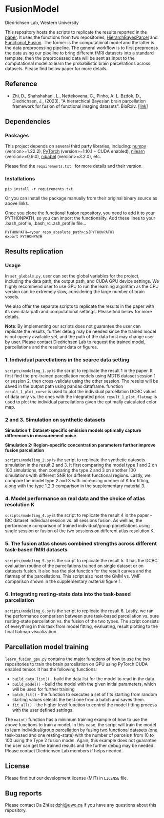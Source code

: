 FusionModel
====
Diedrichsen Lab, Western University

This repository hosts the scripts to replicate the results reported in the 
[paper](https://www.biorxiv.org/content/10.1101/2023.05.24.542121v1). It uses the functions from 
two repositories, [HierarchBayesParcel](https://github.com/DiedrichsenLab/HierarchBayesParcel)
and [Functional_Fusion](https://github.com/DiedrichsenLab/Functional_Fusion). The former is the 
computational model and the latter is the data preprocessing pipeline. The general workflow is
to first preprocess the data using our pipeline to bring different fMRI datasets into a standard 
template, then the preprocessed data will be sent as input to the computational model to learn 
the probabilistic brain parcellations across datasets. Please find below paper for more details.

Reference
------
* Zhi, D., Shahshahani, L., Nettekovena, C., Pinho, A. L. Bzdok, D., Diedrichsen, J., (2023). 
"A hierarchical Bayesian brain parcellation framework for fusion of functional imaging datasets". 
BioRxiv. [[link]](https://www.biorxiv.org/content/10.1101/2023.05.24.542121v1)

Dependencies
------
### Packages
This project depends on several third party libraries, including: [numpy](https://numpy.org/) 
(version>=1.22.2), [PyTorch](https://pytorch.org/) (version>=1.10.1 + CUDA enabled), 
[nilearn](https://nilearn.github.io/stable/index.html) (version>=0.9.0),
[nibabel](https://nipy.org/nibabel/) (version>=3.2.0), etc.

Please find the `requirements.txt ` for more details and their version.

### Installations
```
pip install -r requirements.txt 
```

Or you can install the package manually from their original binary source as above links.

Once you clone the functional fusion repository, you need to add it to your PYTHONPATH, so you can
import the functionality. Add these lines to your .bash_profile, .bash_rc .zsh_profile file... 

```
PYTHONPATH=<your_repo_absolute_path>:${PYTHONPATH}
export PYTHONPATH
```

Results replication
------
### Usage
In `set_globals.py`, user can set the global variables for the project, including the data path,
the output path, and CUDA GPU device settings. We highly recommend user to use GPU to run the 
learning algorithm as the CPU version can be extremely slow, considering the large number of brain
voxels.

We also offer the separate scripts to replicate the results in the paper with its own data path 
and computational settings. Please find below for more details.

**Note**: By implementing our scripts does not guarantee the user can replicate the results, 
further debug may be needed since the trained model is not openly available yet, and the path of 
the data host may change user by user. Please contact Diedrichsen Lab to request the trained 
model, parcellations and the resultant data or figures.

### 1. Individual parcellations in the scarce data setting
`scripts/modeling_1.py` is the script to replicate the result 1 in the paper. It first find the 
pre-trained parcellation models using MDTB dataset session 1 or session 2, then cross-validate 
using the other session. The results will be saved in the output path using pandas dataframe. 
function `result_1_plot_curve` is used to plot the individual parcellation DCBC values of data only 
vs. the ones with the integrated prior. `result_1_plot_flatmap` is used to plot the individual 
parcellations given the optimally calculated color map.

### 2 and 3. Simulation on synthetic datasets
**Simulation 1: Dataset-specific emission models optimally capture differences in measurement 
noise**

**Simulation 2: Region-specific concentration parameters further improve fusion parcellation**

`scripts/modeling_2.py` is the script to replicate the synthetic datasets simulation in the 
result 2 and 3. It first comparing the model type 1 and 2 on 100 simulations, then comparing the
type 2 and 3 on another 100 simulations with different SNR for different functional regions. 
Lastly, we compare the model type 2 and 3 with increasing number of K for fitting, along with 
the type 1,2,3 comparison in the supplementary material 3.

### 4. Model performance on real data and the choice of atlas resolution K
`scripts/modeling_4.py` is the script to replicate the result 4 in the paper - IBC dataset
individual session vs. all sessions fusion. As well as, the performance comparison 
of trained individual/group parcellations using single session or fusion of the two sessions on 
different atlas resolution K.

### 5. The fusion atlas shows combined strengths across different task-based fMRI datasets
`scripts/modeling_5.py` is the script to replicate the result 5. It has the DCBC evaluation 
routine of the parcellations trained on single dataset or on datasets fusion. It also has the 
plot function for the result curves and the flatmap of the parcellations. This script also host 
the GMM vs. VMF comparison shown in the supplementary material figure 1.

### 6. Integrating resting-state data into the task-based parcellation
`scripts/modeling_6.py` is the script to replicate the result 6. Lastly, we ran the performance
comparison between pure task-based parcellation vs. pure resting-state parcellation vs. the 
fusion of the two types. The script consists of everything in this task from model fitting, 
evaluating, result plotting to the final flatmap visualization.


Parcellation model training
------
`learn_fusion_gpu.py` contains the major functions of how to use the two repositories to train 
the brain parcellation on GPU using PyTorch CUDA enabled tensor. It has the following functions:

* `build_data_list()` - build the data list for the model to read in the data
* `build_model()` - build the model with the given initial parameters, which will be used for 
  further training
* `batch_fit()` - the function to executes a set of fits starting from random starting values
selects the best one from a batch and saves them.
* `fit_all()` - the higher level function to control the model fitting process with the user 
defined settings.

The `main()` function has a minimum training example of how to use the above functions to train 
a model. In this case, the script will train the model to learn individual/group parcellation by 
fusing two functional datasets (one task-based and one resting-state) with the number of parcels
`K` from 10 to 100 using the Type 2 fusion model. Again, this example does not guarantee the 
user can get the trained results and the further debug may be needed. Please contact Diedrichsen 
Lab members if helps needed.

License
------
Please find out our development license (MIT) in `LICENSE` file.

Bug reports
------
Please contact Da Zhi at dzhi@uwo.ca if you have any questions about this repository.